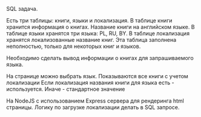 
SQL задача.

Есть три таблицы: книги, языки и локализация.
В таблице книги хранится информация о книгах. Название книги на английском языке.
В таблице языки хранятся три языка: PL, RU, BY.
В таблице локализация хранятся локализованные название книг. Эта таблица заполнена неполностью, только для некоторых книг и языков.

Необходимо сделать вывод информации о книгах для запрашиваемого языка.

На странице можно выбрать язык.
Показываются все книги с учетом локализации
Если локализация названия книги для языка есть - используется. Иначе - стандартное значение

На NodeJS с использованием Express сервера для рендеринга html страницы.
Логику по загрузке локализации делать в SQL запросе.
